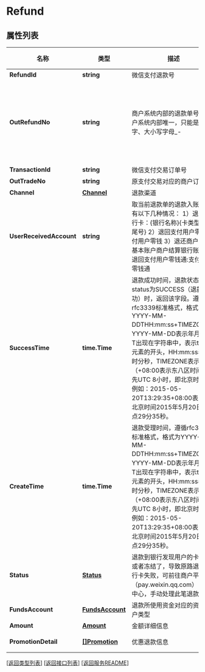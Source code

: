 # Refund

## 属性列表

名称 | 类型 | 描述 | 补充说明
------------ | ------------- | ------------- | -------------
**RefundId** | **string** | 微信支付退款号 | 
**OutRefundNo** | **string** | 商户系统内部的退款单号，商户系统内部唯一，只能是数字、大小写字母_-|*@ ，同一退款单号多次请求只退一笔。 | 
**TransactionId** | **string** | 微信支付交易订单号 | 
**OutTradeNo** | **string** | 原支付交易对应的商户订单号 | 
**Channel** | [**Channel**](Channel.md) | 退款渠道 | 
**UserReceivedAccount** | **string** | 取当前退款单的退款入账方，有以下几种情况： 1）退回银行卡：{银行名称}{卡类型}{卡尾号} 2）退回支付用户零钱:支付用户零钱 3）退还商户:商户基本账户商户结算银行账户 4）退回支付用户零钱通:支付用户零钱通 | 
**SuccessTime** | **time.Time** | 退款成功时间，退款状态status为SUCCESS（退款成功）时，返回该字段。遵循rfc3339标准格式，格式为YYYY-MM-DDTHH:mm:ss+TIMEZONE，YYYY-MM-DD表示年月日，T出现在字符串中，表示time元素的开头，HH:mm:ss表示时分秒，TIMEZONE表示时区（+08:00表示东八区时间，领先UTC 8小时，即北京时间）。例如：2015-05-20T13:29:35+08:00表示，北京时间2015年5月20日13点29分35秒。 | [可选] 
**CreateTime** | **time.Time** | 退款受理时间，遵循rfc3339标准格式，格式为YYYY-MM-DDTHH:mm:ss+TIMEZONE，YYYY-MM-DD表示年月日，T出现在字符串中，表示time元素的开头，HH:mm:ss表示时分秒，TIMEZONE表示时区（+08:00表示东八区时间，领先UTC 8小时，即北京时间）。例如：2015-05-20T13:29:35+08:00表示，北京时间2015年5月20日13点29分35秒。 | 
**Status** | [**Status**](Status.md) | 退款到银行发现用户的卡作废或者冻结了，导致原路退款银行卡失败，可前往商户平台（pay.weixin.qq.com）-交易中心，手动处理此笔退款。 | 
**FundsAccount** | [**FundsAccount**](FundsAccount.md) | 退款所使用资金对应的资金账户类型 | [可选] 
**Amount** | [**Amount**](Amount.md) | 金额详细信息 | 
**PromotionDetail** | [**[]Promotion**](Promotion.md) | 优惠退款信息 | [可选] 

[\[返回类型列表\]](README.md#类型列表)
[\[返回接口列表\]](README.md#接口列表)
[\[返回服务README\]](README.md)



